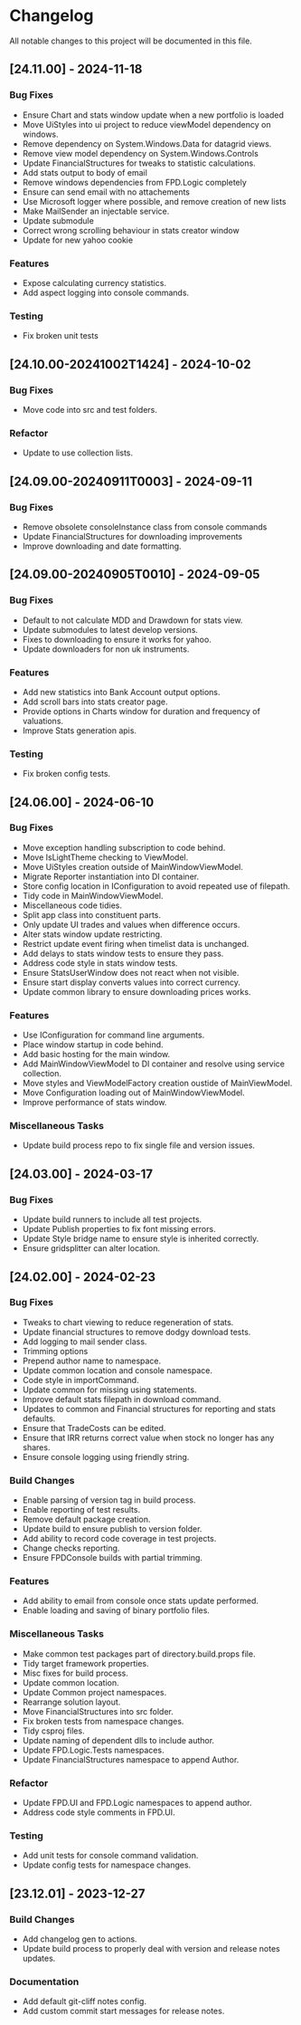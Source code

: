 # Changelog

All notable changes to this project will be documented in this file.

## [24.11.00] - 2024-11-18

### Bug Fixes

- Ensure Chart and stats window update when a new portfolio is loaded
- Move UiStyles into ui project to reduce viewModel dependency on windows.
- Remove dependency on System.Windows.Data for datagrid views.
- Remove view model dependency on System.Windows.Controls
- Update FinancialStructures for tweaks to statistic calculations.
- Add stats output to body of email
- Remove windows dependencies from FPD.Logic completely
- Ensure can send email with no attachements
- Use Microsoft logger where possible, and remove creation of new lists
- Make MailSender an injectable service.
- Update submodule
- Correct wrong scrolling behaviour in stats creator window
- Update for new yahoo cookie

### Features

- Expose calculating currency statistics.
- Add aspect logging into console commands.

### Testing

- Fix broken unit tests

## [24.10.00-20241002T1424] - 2024-10-02

### Bug Fixes

- Move code into src and test folders.

### Refactor

- Update to use collection lists.

## [24.09.00-20240911T0003] - 2024-09-11

### Bug Fixes

- Remove obsolete consoleInstance class from console commands
- Update FinancialStructures for downloading improvements
- Improve downloading and date formatting.

## [24.09.00-20240905T0010] - 2024-09-05

### Bug Fixes

- Default to not calculate MDD and Drawdown for stats view.
- Update submodules to latest develop versions.
- Fixes to downloading to ensure it works for yahoo.
- Update downloaders for non uk instruments.

### Features

- Add new statistics into Bank Account output options.
- Add scroll bars into stats creator page.
- Provide options in Charts window for duration and frequency of valuations.
- Improve Stats generation apis.

### Testing

- Fix broken config tests.

## [24.06.00] - 2024-06-10

### Bug Fixes

- Move exception handling subscription to code behind.
- Move IsLightTheme checking to ViewModel.
- Move UiStyles creation outside of MainWindowViewModel.
- Migrate Reporter instantiation into DI container.
- Store config location in IConfiguration to avoid repeated use of filepath.
- Tidy code in MainWindowViewModel.
- Miscellaneous code tidies.
- Split app class into constituent parts.
- Only update UI trades and values when difference occurs.
- Alter stats window update restricting.
- Restrict update event firing when timelist data is unchanged.
- Add delays to stats window tests to ensure they pass.
- Address code style in stats window tests.
- Ensure StatsUserWindow does not react when not visible.
- Ensure start display converts values into correct currency.
- Update common library to ensure downloading prices works.

### Features

- Use IConfiguration for command line arguments.
- Place window startup in code behind.
- Add basic hosting for the main window.
- Add MainWindowViewModel to DI container and resolve using service collection.
- Move styles and ViewModelFactory creation oustide of MainViewModel.
- Move Configuration loading out of MainWindowViewModel.
- Improve performance of stats window.

### Miscellaneous Tasks

- Update build process repo to fix single file and version issues.

## [24.03.00] - 2024-03-17

### Bug Fixes

- Update build runners to include all test projects.
- Update Publish properties to fix font missing errors.
- Update Style bridge name to ensure style is inherited correctly.
- Ensure gridsplitter can alter location.

## [24.02.00] - 2024-02-23

### Bug Fixes

- Tweaks to chart viewing to reduce regeneration of stats.
- Update financial structures to remove dodgy download tests.
- Add logging to mail sender class.
- Trimming options
- Prepend author name to namespace.
- Update common location and console namespace.
- Code style in importCommand.
- Update common for missing using statements.
- Improve default stats filepath in download command.
- Updates to common and Financial structures for reporting and stats defaults.
- Ensure that TradeCosts can be edited.
- Ensure that IRR returns correct value when stock no longer has any shares.
- Ensure console logging using friendly string.

### Build Changes

- Enable parsing of version tag in build process.
- Enable reporting of test results.
- Remove default package creation.
- Update build to ensure publish to version folder.
- Add ability to record code coverage in test projects.
- Change checks reporting.
- Ensure FPDConsole builds with partial trimming.

### Features

- Add ability to email from console once stats update performed.
- Enable loading and saving of binary portfolio files.

### Miscellaneous Tasks

- Make common test packages part of directory.build.props file.
- Tidy target framework properties.
- Misc fixes for build process.
- Update common location.
- Update Common project namespaces.
- Rearrange solution layout.
- Move FinancialStructures into src folder.
- Fix broken tests from namespace changes.
- Tidy csproj files.
- Update naming of dependent dlls to include author.
- Update FPD.Logic.Tests namespaces.
- Update FinancialStructures namespace to append Author.

### Refactor

- Update FPD.UI and FPD.Logic namespaces to append author.
- Address code style comments in FPD.UI.

### Testing

- Add unit tests for console command validation.
- Update config tests for namespace changes.

## [23.12.01] - 2023-12-27

### Build Changes

- Add changelog gen to actions.
- Update build process to properly deal with version and release notes updates.

### Documentation

- Add default git-cliff notes config.
- Add custom commit start messages for release notes.

<!-- generated by git-cliff -->
